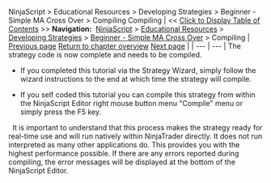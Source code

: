﻿
NinjaScript > Educational Resources > Developing Strategies > Beginner - Simple MA Cross Over > Compiling
Compiling
| << [Click to Display Table of Contents](compiling7.md) >> **Navigation:**     [NinjaScript](ninjascript.md) > [Educational Resources](educational_resources.md) > [Developing Strategies](developing_strategies.md) > [Beginner - Simple MA Cross Over](beginner_-_simple_ma_cross_ove.md) > Compiling | [Previous page](creating_the_strategy_via_self.md) [Return to chapter overview](beginner_-_simple_ma_cross_ove.md) [Next page](the_strategy_development_process.md) |
| --- | --- |
The strategy code is now complete and needs to be compiled.
 
- If you completed this tutorial via the Strategy Wizard, simply follow the wizard instructions to the end at which time the strategy will compile.

- If you self coded this tutorial you can compile this strategy from within the NinjaScript Editor right mouse button menu "Compile" menu or simply press the F5 key.

 
It is important to understand that this process makes the strategy ready for real-time use and will run natively within NinjaTrader directly. It does not run interpreted as many other applications do. This provides you with the highest performance possible. If there are any errors reported during compiling, the error messages will be displayed at the bottom of the NinjaScript Editor.

